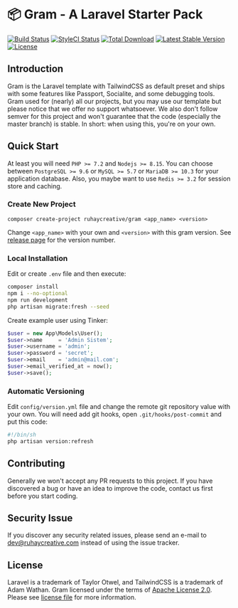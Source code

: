 # 📦 Gram - A Laravel Starter Pack

[![Build Status](https://travis-ci.org/ruhaycreative/gram.svg?branch=master)](https://travis-ci.org/ruhaycreative/gram)
[![StyleCI Status](https://github.styleci.io/repos/174728418/shield?branch=master)](https://github.styleci.io/repos/174728418)
[![Total Download](https://poser.pugx.org/ruhaycreative/gram/d/total.svg?format=flat-square)](https://packagist.org/packages/ruhaycreative/gram)
[![Latest Stable Version](https://poser.pugx.org/ruhaycreative/gram/v/stable.svg?format=flat-square)](https://packagist.org/packages/ruhaycreative/gram)
[![License](https://img.shields.io/badge/license-Apache%202-blue.svg?style=flat-square)](https://choosealicense.com/licenses/apache-2.0/)

## Introduction

Gram is the Laravel template with TailwindCSS as default preset and ships with some features like 
Passport, Socialite, and some debugging tools. Gram used for (nearly) all our projects, but you 
may use our template but please notice that we offer no support whatsoever. We also don't follow 
semver for this project and won't guarantee that the code (especially the master branch) is stable. 
In short: when using this, you're on your own.

## Quick Start

At least you will need `PHP >= 7.2` and `Nodejs >= 8.15`. You can choose between `PostgreSQL >= 9.6` 
or `MySQL >= 5.7` or `MariaDB >= 10.3` for your application database. Also, you maybe want to use 
`Redis >= 3.2` for session store and caching.

### Create New Project

```
composer create-project ruhaycreative/gram <app_name> <version>
```

Change `<app_name>` with your own and `<version>` with this gram version. 
See [release page](https://github.com/ruhaycreative/gram/release) for the version number.

### Local Installation

Edit or create `.env` file and then execute:

```bash
composer install
npm i --no-optional
npm run development
php artisan migrate:fresh --seed
```

Create example user using Tinker:

```php
$user = new App\Models\User();
$user->name     = 'Admin Sistem';
$user->username = 'admin';
$user->password = 'secret';
$user->email    = 'admin@mail.com';
$user->email_verified_at = now();
$user->save();
```

### Automatic Versioning

Edit `config/version.yml` file and change the remote git repository value with your own. 
You will need add git hooks, open `.git/hooks/post-commit` and put this code:

```bash
#!/bin/sh
php artisan version:refresh
```

## Contributing

Generally we won't accept any PR requests to this project. If you have discovered a bug 
or have an idea to improve the code, contact us first before you start coding.

## Security Issue

If you discover any security related issues, please send an e-mail to
[dev@ruhaycreative.com](mailto:dev@ruhaycreative.com) instead of using the issue tracker.

## License

Laravel is a trademark of Taylor Otwel, and TailwindCSS is a trademark of Adam Wathan. 
Gram licensed under the terms of [Apache License 2.0](https://choosealicense.com/licenses/apache-2.0/).
Please see [license file](./license.txt) for more information.